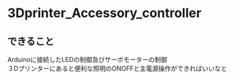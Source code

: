 # 3Dprinter_Accessory_controller
## できること
Arduinoに接続したLEDの制御及びサーボモーターの制御　\
３Dプリンターにあると便利な照明のONOFFと主電源操作ができればいいなと

